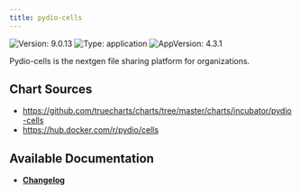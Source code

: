 ```yaml
---
title: pydio-cells
---
```


![Version: 9.0.13](https://img.shields.io/badge/Version-9.0.13-informational?style=flat-square) ![Type: application](https://img.shields.io/badge/Type-application-informational?style=flat-square) ![AppVersion: 4.3.1](https://img.shields.io/badge/AppVersion-4.3.1-informational?style=flat-square)

Pydio-cells is the nextgen file sharing platform for organizations.

## Chart Sources

- https://github.com/truecharts/charts/tree/master/charts/incubator/pydio-cells
- https://hub.docker.com/r/pydio/cells

## Available Documentation

- [**Changelog**](./CHANGELOG.md)

